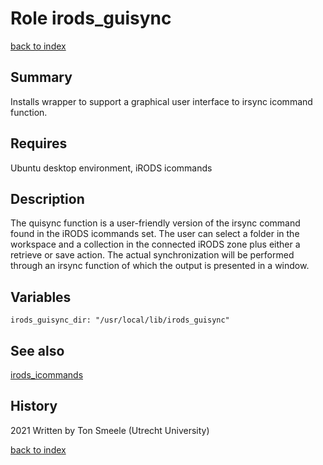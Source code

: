 # Role irods_guisync
[back to index](../index.md#Roles)

## Summary
Installs wrapper to support a graphical user interface to irsync icommand function.

## Requires
Ubuntu desktop environment, iRODS icommands

## Description
The quisync function is a user-friendly version of the irsync command
found in the iRODS icommands set. The user can select a folder in
the workspace and a collection in the connected iRODS zone plus either
a retrieve or save action. The actual synchronization will be performed
through an irsync function of which the output is presented in a window.

## Variables
```
irods_guisync_dir: "/usr/local/lib/irods_guisync"
```

## See also
[irods_icommands](irods_icommands.md)

## History
2021 Written by Ton Smeele (Utrecht University)



[back to index](../index.md#Roles)
